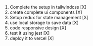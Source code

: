 1. Complete the setup in tailwindcss [X]
2. create complete ui components [X]
3. Setup redux for state management [X]
4. use local storage to save data [X]
5. code responsive design [X]
6. test it using jest [X]
7. deploy it to vercel [X]